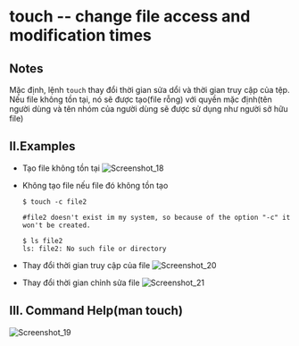 # touch -- change file access and modification times

## Notes
Mặc định, lệnh `touch` thay đổi  thời gian sửa dổi và thời gian truy cập của tệp.
Nếu file không tồn tại, nó sẽ được tạo(file rỗng) với quyền mặc định(tên người dùng và tên nhóm của người dùng sẽ được sử dụng như người sở hữu file)

## II.Examples
- Tạo file không tồn tại
  ![Screenshot_18](https://i.imgur.com/EJLEGTw.png)

- Không tạo file nếu file đó không tồn tạo
    ```
    $ touch -c file2

    #file2 doesn't exist im my system, so because of the option "-c" it won't be created.

    $ ls file2
    ls: file2: No such file or directory
    ```
- Thay đổi thời gian truy cập của file
  ![Screenshot_20](https://i.imgur.com/UTP2gBY.png)

- Thay đổi thời gian chỉnh sửa file
  ![Screenshot_21](https://i.imgur.com/Y3kaBTX.png)


## III. Command Help(man touch)

![Screenshot_19](https://i.imgur.com/RmS6miD.png)